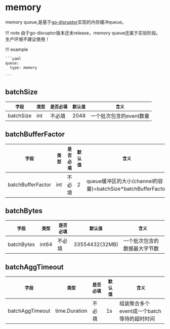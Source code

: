 # memory

memory queue,是基于[go-disruptor](github.com/smartystreets-prototypes/go-disruptor)实现的内存缓冲queue。

!!! note
    由于go-disruptor版本还未release，memory queue还属于实验阶段。生产环境不建议使用！


!!! example

    ```yaml
    queue:
      type: memory

    ```

## batchSize

|    `字段`   |    `类型`    |  `是否必填`  |  `默认值`  |  `含义`  |
| ---------- | ----------- | ----------- | --------- | -------- |
| batchSize | int  |    不必填      |    2048  | 一个批次包含的event数量 |

## batchBufferFactor

|    `字段`   |    `类型`    |  `是否必填`  |  `默认值`  |  `含义`  |
| ---------- | ----------- | ----------- | --------- | -------- |
| batchBufferFactor | int  |    不必填      |    2  | queue缓冲区的大小(channel的容量)=batchSize*batchBufferFactor |

## batchBytes

|    `字段`   |    `类型`    |  `是否必填`  |  `默认值`  |  `含义`  |
| ---------- | ----------- | ----------- | --------- | -------- |
| batchBytes | int64  |    不必填      |    33554432(32MB)  | 一个批次包含的数据最大字节数 |

## batchAggTimeout

|    `字段`   |    `类型`    |  `是否必填`  |  `默认值`  |  `含义`  |
| ---------- | ----------- | ----------- | --------- | -------- |
| batchAggTimeout | time.Duration  |    不必填      |  1s   | 组装聚合多个event成一个batch等待的超时时间 |